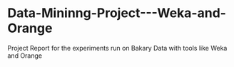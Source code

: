 # Data-Mininng-Project---Weka-and-Orange
Project Report for the experiments run on Bakary Data with tools like Weka and Orange
